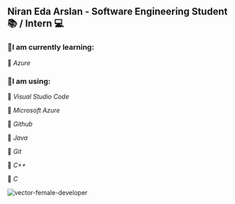 ## **Niran Eda Arslan -  Software Engineering Student :books: / Intern :computer:** ##



### :red_circle:**I am currently learning:** 


:small_blue_diamond:
_Azure_ 


### :red_circle:**I am using:**

:small_blue_diamond:
_Visual Studio Code_

:small_blue_diamond:
_Microsoft Azure_

:small_blue_diamond:
_Github_

:small_blue_diamond:
_Java_

:small_blue_diamond:
_Git_

:small_blue_diamond:
_C++_

:small_blue_diamond:
_C_


![vector-female-developer](https://user-images.githubusercontent.com/68162144/90031245-adc10e80-dcc5-11ea-8b98-df77d213917a.jpg)


